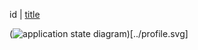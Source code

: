 id | [title](asd.title.md)

(<img src="../profile.svg" alt="application state diagram">)[../profile.svg]